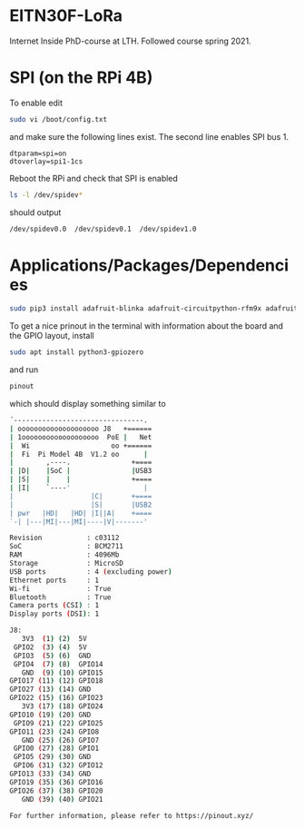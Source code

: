 # EITN30F-LoRa
Internet Inside PhD-course at LTH. Followed course spring 2021.

# SPI (on the RPi 4B)
To enable edit
```sh
sudo vi /boot/config.txt
```
and make sure the following lines exist. The second line enables SPI bus 1.
```
dtparam=spi=on
dtoverlay=spi1-1cs
```
Reboot the RPi and check that SPI is enabled
```sh
ls -l /dev/spidev*
```
should output
```sh
/dev/spidev0.0  /dev/spidev0.1  /dev/spidev1.0
```

# Applications/Packages/Dependencies
```sh
sudo pip3 install adafruit-blinka adafruit-circuitpython-rfm9x adafruit-circuitpython-busdevice
```
To get a nice prinout in the terminal with information about the board and the GPIO layout, install
```sh
sudo apt install python3-gpiozero
```
and run
```sh
pinout
```
which should display something similar to
```sh
´--------------------------------.
| oooooooooooooooooooo J8   +======
| 1ooooooooooooooooooo  PoE |   Net
|  Wi                    oo +======
|  Fi  Pi Model 4B  V1.2 oo      |
|        ,----.               +====
| |D|    |SoC |               |USB3
| |S|    |    |               +====
| |I|    `----'                  |
|                   |C|       +====
|                   |S|       |USB2
| pwr   |HD|   |HD| |I||A|    +====
`-| |---|MI|---|MI|----|V|-------'

Revision           : c03112
SoC                : BCM2711
RAM                : 4096Mb
Storage            : MicroSD
USB ports          : 4 (excluding power)
Ethernet ports     : 1
Wi-fi              : True
Bluetooth          : True
Camera ports (CSI) : 1
Display ports (DSI): 1

J8:
   3V3  (1) (2)  5V    
 GPIO2  (3) (4)  5V    
 GPIO3  (5) (6)  GND   
 GPIO4  (7) (8)  GPIO14
   GND  (9) (10) GPIO15
GPIO17 (11) (12) GPIO18
GPIO27 (13) (14) GND   
GPIO22 (15) (16) GPIO23
   3V3 (17) (18) GPIO24
GPIO10 (19) (20) GND   
 GPIO9 (21) (22) GPIO25
GPIO11 (23) (24) GPIO8 
   GND (25) (26) GPIO7 
 GPIO0 (27) (28) GPIO1 
 GPIO5 (29) (30) GND   
 GPIO6 (31) (32) GPIO12
GPIO13 (33) (34) GND   
GPIO19 (35) (36) GPIO16
GPIO26 (37) (38) GPIO20
   GND (39) (40) GPIO21

For further information, please refer to https://pinout.xyz/
```
